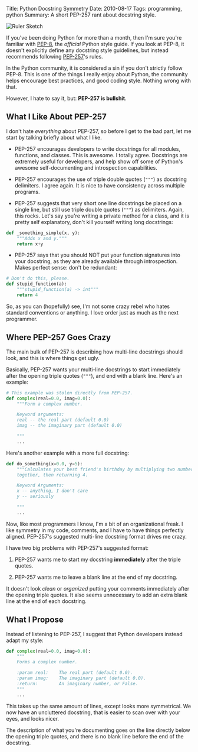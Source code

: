 Title: Python Docstring Symmetry
Date: 2010-08-17
Tags: programming, python
Summary:
    A short PEP-257 rant about docstring style.


![Ruler Sketch][]


If you've been doing Python for more than a month, then I'm sure you're
familiar with [PEP-8][], the *official* Python style guide.  If you look at
PEP-8, it doesn't explicitly define any docstring style guidelines, but instead
recommends following [PEP-257][]'s rules.

In the Python community, it is considered a sin if you don't strictly follow
PEP-8.  This is one of the things I really enjoy about Python, the community
helps encourage best practices, and good coding style.  Nothing wrong with
that.

However, I hate to say it, but: **PEP-257 is bullshit**.


## What I Like About PEP-257

I don't hate *everything* about PEP-257, so before I get to the bad part, let
me start by talking briefly about what I like.

-   PEP-257 encourages developers to write docstrings for all modules,
    functions, and classes.  This is awesome.  I totally agree.  Docstrings are
    extremely useful for developers, and help show off some of Python's awesome
    self-documenting and introspection capabilities.

-   PEP-257 encourages the use of triple double quotes (`"""`) as docstring
    delimiters.  I agree again.  It is nice to have consistency across multiple
    programs.

-   PEP-257 suggests that very short one line docstrings be placed on a single
    line, but still use triple double quotes (`"""`) as delimiters.  Again,
    this rocks.  Let's say you're writing a private method for a class, and it
    is pretty self explanatory, don't kill yourself writing long docstrings:

```python
def _something_simple(x, y):
    """Adds x and y."""
    return x+y
```

-   PEP-257 says that you should NOT put your function signatures into your
    docstring, as they are already available through introspection.  Makes
    perfect sense: don't be redundant:

```python
# Don't do this, please.
def stupid_function(a):
    """stupid_function(a) -> int"""
    return 4
```

So, as you can (hopefully) see, I'm not some crazy rebel who hates standard
conventions or anything.  I love order just as much as the next programmer.


## Where PEP-257 Goes Crazy

The main bulk of PEP-257 is describing how multi-line docstrings should look,
and this is where things get ugly.

Basically, PEP-257 wants your multi-line docstrings to start immediately after
the opening triple quotes (`"""`), and end with a blank line.  Here's an
example:

```python
# This example was stolen directly from PEP-257.
def complex(real=0.0, imag=0.0):
    """Form a complex number.

    Keyword arguments:
    real -- the real part (default 0.0)
    imag -- the imaginary part (default 0.0)

    """
    ...
```

Here's another example with a more full docstring:

```python
def do_something(x=0.0, y=5):
    """Calculates your best friend's birthday by multiplying two numbers
    together, then returning 4.

    Keyword Arguments:
    x -- anything, I don't care
    y -- seriously

    """
    ...
```

Now, like most programmers I know, I'm a bit of an organizational freak.  I
like symmetry in my code, comments, and I have to have things perfectly
aligned.  PEP-257's suggested multi-line docstring format drives me crazy.

I have two big problems with PEP-257's suggested format:

1.  PEP-257 wants me to start my docstring **immediately** after the triple
    quotes.

2.  PEP-257 wants me to leave a blank line at the end of my docstring.

It doesn't look *clean* or *organized* putting your comments immediately after
the opening triple quotes.  It also seems unnecessary to add an extra blank
line at the end of each docstring.


## What I Propose

Instead of listening to PEP-257, I suggest that Python developers instead adapt
my style:

```python
def complex(real=0.0, imag=0.0):
    """
    Forms a complex number.

    :param real:    The real part (default 0.0).
    :param imag:    The imaginary part (default 0.0).
    :return:        An imaginary number, or False.
    """
    ...
```

This takes up the same amount of lines, except looks more symmetrical.  We now
have an uncluttered docstring, that is easier to scan over with your eyes, and
looks nicer.

The description of what you're documenting goes on the line directly below the
opening triple quotes, and there is no blank line before the end of the
docstring.


  [Ruler Sketch]: {filename}/images/2010/ruler-sketch.png "Ruler Sketch"
  [PEP-8]: http://www.python.org/dev/peps/pep-0008/ "PEP-8"
  [PEP-257]: http://www.python.org/dev/peps/pep-0257 "PEP-257"
